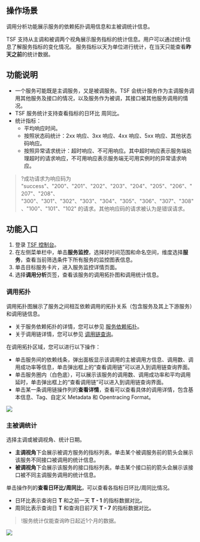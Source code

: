 ## 操作场景

调用分析功能展示服务的依赖拓扑调用信息和主被调统计信息。

TSF 支持从主调和被调两个视角展示服务指标的统计信息。用户可以通过统计信息了解服务指标的变化情况。
服务指标以天为单位进行统计，在当天只能查看**昨天之前**的统计数据。



## 功能说明

- 一个服务可能既是主调服务，又是被调服务。TSF 会统计服务作为主调服务调用其他服务及接口的情况，以及服务作为被调，其接口被其他服务调用的情况。
- TSF 服务统计支持查看指标的日环比
周同比。
- 统计指标：
  - 平均响应时间。
  - 按照状态码统计：2xx 响应、3xx 响应、4xx 响应、5xx 响应、其他状态码响应。
  - 按照异常请求统计：超时响应、不可用响应。其中超时响应表示服务端处理超时的请求响应，不可用响应表示服务端无可用实例时的异常请求响应。

> ?成功请求为响应码为 "success"、"200"、"201"、"202"、"203"、"204"、"205"、"206"、"207"、"208"、 "300"、"301"、"302"、"303"、"304"、"305"、"306"、"307"、"308"、"100"、"101"、"102" 的请求。其他响应码的请求被认为是错误请求。

## 功能入口

1. 登录 [TSF 控制台](https://console.cloud.tencent.com/tsf/index)。
2. 在左侧菜单栏中，单击**服务监控**，选择好时间范围和命名空间，维度选择**服务**，查看当前筛选条件下所有服务的监控图表信息。
3. 单击目标服务卡片，进入服务监控详情页面。
4. 选择**调用分析**页签，查看该服务的调用拓扑图和调用统计信息。



### 调用拓扑

调用拓扑图展示了服务之间相互依赖调用的拓扑关系（包含服务及其上下游服务）和调用链信息。

- 关于服务依赖拓扑的详情，您可以参见 [服务依赖拓扑](https://cloud.tencent.com/document/product/649/15544)。
- 关于调用链详情，您可以参见 [调用链查询](https://cloud.tencent.com/document/product/649/13688)。

在调用拓扑区域，您可以进行以下操作：

- 单击服务间的依赖线条，弹出面板显示该调用的主被调用方信息、调用数、调用成功率等信息，单击弹出框上的“查看调用链”可以进入到调用链查询界面。
- 单击服务圈内（白色底），可以展示该服务的调用数、调用成功率和平均调用延时，单击弹出框上的“查看调用链”可以进入到调用链查询界面。
- 单击某一条调用链操作列的**查看详情**，查看可以查看具体的调用详情，包含基本信息、Tag、自定义 Metadata 和 Opentracing Format。

![](https://qcloudimg.tencent-cloud.cn/raw/f224e76c5cc4b4dd740031827777db25.png)



### 主被调统计



选择主调或被调视角、统计日期。

- **主调视角**下会展示被调方服务的指标列表。单击某个被调服务前的箭头会展示该服务不同接口被调用的统计信息。
- **被调视角**下会展示该服务的接口指标列表。单击某个接口前的箭头会展示该接口被不同主调服务调用的统计信息。

单击操作列的**查看日环比/周同比**，可以查看各指标日环比/周同比情况。

- 日环比表示查询日 **T** 和之前一天 **T - 1** 的指标数据对比。
- 周同比表示查询日 **T** 和查询日前7天 **T - 7** 的指标数据对比。

>!服务统计仅能查询昨日起近1个月的数据。
>
![](https://qcloudimg.tencent-cloud.cn/raw/5471d07a9b2d085e676b3d62fc23b1ea.png)

